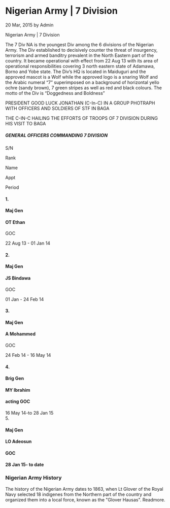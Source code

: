 # Nigerian Army | 7 Division

20 Mar, 2015 by Admin

Nigerian Army | 7 Division 

The 7 Div NA is the youngest Div among the 6 divisions of the Nigerian Army. The Div established to decisively counter the threat of insurgency, terrorism and armed banditry prevalent in the North Eastern part of the country. It became operational with effect from 22 Aug 13 with its area of operational responsibilities covering 3 north eastern state of Adamawa, Borno and Yobe state. The Div’s HQ is located in Maiduguri and the approved mascot is a Wolf while the approved logo is a snaring Wolf and the Arabic numeral “7” superimposed on a background of horizontal yello ochre \(sandy brown\), 7 green stripes as well as red and black colours. The motto of the Div is “Doggedness and Boldness”

PRESIDENT GOOD LUCK JONATHAN \(C-In-C\) IN A GROUP PHOTRAPH WITH OFFICERS AND SOLDIERS OF STF IN BAGA

THE C-IN-C HAILING THE EFFORTS OF TROOPS OF 7 DIVISION DURING HIS VISIT TO BAGA

##### GENERAL OFFICERS COMMANDING 7 DIVISION

S/N

Rank 

Name 

Appt 

Period   
  
#### 1.

#### Maj Gen

#### OT Ethan

GOC 

22 Aug 13 - 01 Jan 14   
  
#### 2.

#### Maj Gen

#### JS Bindawa

GOC

01 Jan - 24 Feb 14  
  
#### 3.

#### Maj Gen 

#### A Mohammed

GOC

24 Feb 14 - 16 May 14  
  
#### 4.

#### Brig Gen

#### MY Ibrahim

#### acting GOC

16 May 14-to 28 Jan 15  
5.

#### Maj Gen

#### LO Adeosun

#### GOC

#### 28 Jan 15- to date  
  
### Nigerian Army History

The history of the Nigerian Army dates to 1863, when Lt Glover of the Royal Navy selected 18 indigenes from the Northern part of the country and organized them into a local force, known as the "Glover Hausas". Readmore.
